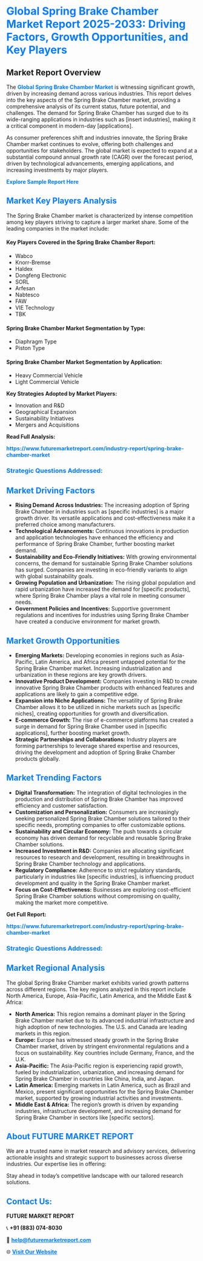 <h1 style="color: #007BFF;">Global Spring Brake Chamber Market Report 2025-2033: Driving Factors, Growth Opportunities, and Key Players</h1>

<section id="overview">
<h2>Market Report Overview</h2>
<p>The <a href="https://www.futuremarketreport.com/industry-report/spring-brake-chamber-market" style="color: #007BFF; text-decoration: none;"><strong>Global Spring Brake Chamber Market</strong></a> is witnessing significant growth, driven by increasing demand across various industries. This report delves into the key aspects of the Spring Brake Chamber market, providing a comprehensive analysis of its current status, future potential, and challenges. The demand for Spring Brake Chamber has surged due to its wide-ranging applications in industries such as [insert industries], making it a critical component in modern-day [applications].</p>
<p>As consumer preferences shift and industries innovate, the Spring Brake Chamber market continues to evolve, offering both challenges and opportunities for stakeholders. The global market is expected to expand at a substantial compound annual growth rate (CAGR) over the forecast period, driven by technological advancements, emerging applications, and increasing investments by major players.</p>
</section>

<section id="overview">
<p><a href="https://www.futuremarketreport.com/request-sample/reportId=55100" style="color: #007BFF; text-decoration: none;"><strong>Explore Sample Report Here</strong></a></p>
</section>

<section id="key-players">
<h2 style="color: #007BFF;">Market Key Players Analysis</h2>
<p>The Spring Brake Chamber market is characterized by intense competition among key players striving to capture a larger market share. Some of the leading companies in the market include:</p>
<h4>Key Players Covered in the Spring Brake Chamber Report:</h4>
<ul><li>Wabco</li><li>Knorr-Bremse</li><li>Haldex</li><li>Dongfeng Electronic</li><li>SORL</li><li>Arfesan</li><li>Nabtesco</li><li>FAW</li><li>VIE Technology</li><li>TBK</li></ul>
<h4>Spring Brake Chamber Market Segmentation by Type:</h4>
<ul><li>Diaphragm Type</li><li>Piston Type</li></ul>

<h4>Spring Brake Chamber Market Segmentation by Application:</h4>
<ul><li>Heavy Commercial Vehicle</li><li>Light Commercial Vehicle</li></ul>
<p><strong>Key Strategies Adopted by Market Players:</strong></p>
<ul>
<li>Innovation and R&D</li>
<li>Geographical Expansion</li>
<li>Sustainability Initiatives</li>
<li>Mergers and Acquisitions</li>
</ul>
</section>

<section>
<p><strong>Read Full Analysis: </strong></p><a href="https://www.futuremarketreport.com/industry-report/spring-brake-chamber-market" style="color: #007BFF; text-decoration: none;"><strong>https://www.futuremarketreport.com/industry-report/spring-brake-chamber-market</strong></a>
<h3 style="color: #007BFF;">Strategic Questions Addressed:</h3>
</section>

<section id="driving-factors">
<h2 style="color: #007BFF;">Market Driving Factors</h2>
<ul>
<li><strong>Rising Demand Across Industries:</strong> The increasing adoption of Spring Brake Chamber in industries such as [specific industries] is a major growth driver. Its versatile applications and cost-effectiveness make it a preferred choice among manufacturers.</li>
<li><strong>Technological Advancements:</strong> Continuous innovations in production and application technologies have enhanced the efficiency and performance of Spring Brake Chamber, further boosting market demand.</li>
<li><strong>Sustainability and Eco-Friendly Initiatives:</strong> With growing environmental concerns, the demand for sustainable Spring Brake Chamber solutions has surged. Companies are investing in eco-friendly variants to align with global sustainability goals.</li>
<li><strong>Growing Population and Urbanization:</strong> The rising global population and rapid urbanization have increased the demand for [specific products], where Spring Brake Chamber plays a vital role in meeting consumer needs.</li>
<li><strong>Government Policies and Incentives:</strong> Supportive government regulations and incentives for industries using Spring Brake Chamber have created a conducive environment for market growth.</li>
</ul>
</section>

<section id="growth-opportunities">
<h2 style="color: #007BFF;">Market Growth Opportunities</h2>
<ul>
<li><strong>Emerging Markets:</strong> Developing economies in regions such as Asia-Pacific, Latin America, and Africa present untapped potential for the Spring Brake Chamber market. Increasing industrialization and urbanization in these regions are key growth drivers.</li>
<li><strong>Innovative Product Development:</strong> Companies investing in R&D to create innovative Spring Brake Chamber products with enhanced features and applications are likely to gain a competitive edge.</li>
<li><strong>Expansion into Niche Applications:</strong> The versatility of Spring Brake Chamber allows it to be utilized in niche markets such as [specific niches], creating opportunities for growth and diversification.</li>
<li><strong>E-commerce Growth:</strong> The rise of e-commerce platforms has created a surge in demand for Spring Brake Chamber used in [specific applications], further boosting market growth.</li>
<li><strong>Strategic Partnerships and Collaborations:</strong> Industry players are forming partnerships to leverage shared expertise and resources, driving the development and adoption of Spring Brake Chamber products globally.</li>
</ul>
</section>

<section id="trending-factors">
<h2 style="color: #007BFF;">Market Trending Factors</h2>
<ul>
<li><strong>Digital Transformation:</strong> The integration of digital technologies in the production and distribution of Spring Brake Chamber has improved efficiency and customer satisfaction.</li>
<li><strong>Customization and Personalization:</strong> Consumers are increasingly seeking personalized Spring Brake Chamber solutions tailored to their specific needs, prompting companies to offer customizable options.</li>
<li><strong>Sustainability and Circular Economy:</strong> The push towards a circular economy has driven demand for recyclable and reusable Spring Brake Chamber solutions.</li>
<li><strong>Increased Investment in R&D:</strong> Companies are allocating significant resources to research and development, resulting in breakthroughs in Spring Brake Chamber technology and applications.</li>
<li><strong>Regulatory Compliance:</strong> Adherence to strict regulatory standards, particularly in industries like [specific industries], is influencing product development and quality in the Spring Brake Chamber market.</li>
<li><strong>Focus on Cost-Effectiveness:</strong> Businesses are exploring cost-efficient Spring Brake Chamber solutions without compromising on quality, making the market more competitive.</li>
</ul>
</section>

<section>
<p><strong>Get Full Report: </strong></p><a href="https://www.futuremarketreport.com/industry-report/spring-brake-chamber-market" style="color: #007BFF; text-decoration: none;"><strong>https://www.futuremarketreport.com/industry-report/spring-brake-chamber-market</strong></a>
<h3 style="color: #007BFF;">Strategic Questions Addressed:</h3>
</section>


<section id="regional-analysis">
<h2 style="color: #007BFF;">Market Regional Analysis</h2>
<p>The global Spring Brake Chamber market exhibits varied growth patterns across different regions. The key regions analyzed in this report include North America, Europe, Asia-Pacific, Latin America, and the Middle East & Africa:</p>
<ul>
<li><strong>North America:</strong> This region remains a dominant player in the Spring Brake Chamber market due to its advanced industrial infrastructure and high adoption of new technologies. The U.S. and Canada are leading markets in this region.</li>
<li><strong>Europe:</strong> Europe has witnessed steady growth in the Spring Brake Chamber market, driven by stringent environmental regulations and a focus on sustainability. Key countries include Germany, France, and the U.K.</li>
<li><strong>Asia-Pacific:</strong> The Asia-Pacific region is experiencing rapid growth, fueled by industrialization, urbanization, and increasing demand for Spring Brake Chamber in countries like China, India, and Japan.</li>
<li><strong>Latin America:</strong> Emerging markets in Latin America, such as Brazil and Mexico, present significant opportunities for the Spring Brake Chamber market, supported by growing industrial activities and investments.</li>
<li><strong>Middle East & Africa:</strong> The region’s growth is driven by expanding industries, infrastructure development, and increasing demand for Spring Brake Chamber in sectors like [specific sectors].</li>
</ul>
</section>

<footer>
<h2 style="color: #007BFF;">About FUTURE MARKET REPORT</h2>
<p>We are a trusted name in market research and advisory services, delivering actionable insights and strategic support to businesses across diverse industries. Our expertise lies in offering:</p>

<p>Stay ahead in today’s competitive landscape with our tailored research solutions.</p>

<h2 style="color: #007BFF;">Contact Us:</h2>
<p><strong>FUTURE MARKET REPORT</strong></p>
<p>📞 <strong>+91 (883) 074-8030</strong></p>
<p>📧 <strong><a href="mailto:help@futuremarketreport.com" style="color: #007BFF;">help@futuremarketreport.com</a></strong></p>
<p>🌐 <strong><a href="https://www.futuremarketreport.com/" style="color: #007BFF;">Visit Our Website</a></strong></p>
</footer>